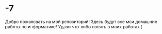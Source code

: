 # -7
Добро пожаловать на мой репозиторий! Здесь будут все мои домашние работы по информатике! Удачи что-либо понять в моих работах )
